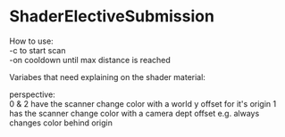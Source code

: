 # ShaderElectiveSubmission

How to use:  
-c to start scan  
-on cooldown until max distance is reached  

Variabes that need explaining on the shader material:  

perspective:  
0 & 2 have the scanner change color with a world y offset for it's origin
1 has the scanner change color with a camera dept offset e.g. always changes color behind origin
